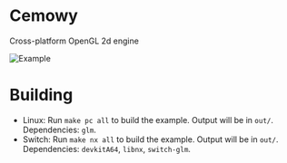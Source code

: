 # Cemowy
Cross-platform OpenGL 2d engine

![Example](https://i.imgur.com/uNR691C.png)

# Building
- Linux: Run `make pc all` to build the example. Output will be in `out/`. Dependencies: `glm`.
- Switch: Run `make nx all` to build the example. Output will be in `out/`. Dependencies: `devkitA64`, `libnx`, `switch-glm`.
